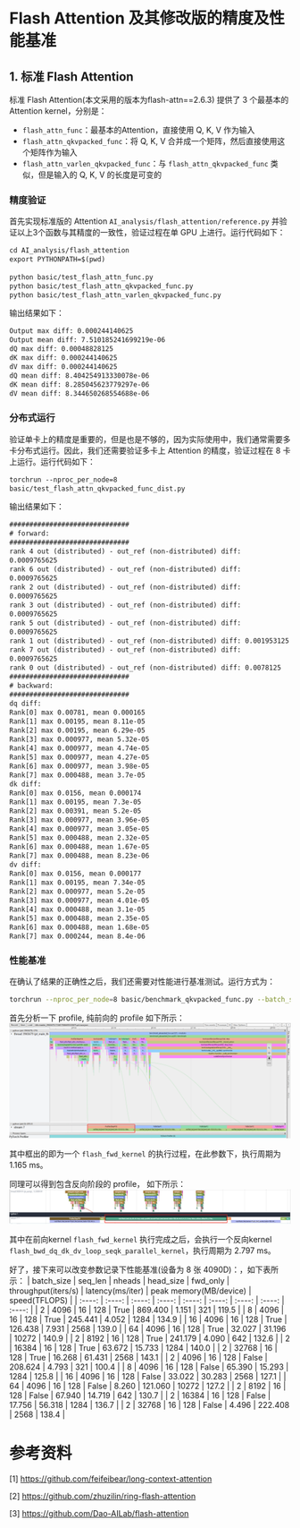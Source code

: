 # Flash Attention 及其修改版的精度及性能基准

## 1. 标准 Flash Attention
标准 Flash Attention(本文采用的版本为flash-attn==2.6.3) 提供了 3 个最基本的 Attention kernel，分别是：
- `flash_attn_func`：最基本的Attention，直接使用 Q, K, V 作为输入
- `flash_attn_qkvpacked_func`：将 Q, K, V 合并成一个矩阵，然后直接使用这个矩阵作为输入
- `flash_attn_varlen_qkvpacked_func`：与 `flash_attn_qkvpacked_func` 类似，但是输入的 Q, K, V 的长度是可变的

### 精度验证
首先实现标准版的 Attention `AI_analysis/flash_attention/reference.py` 并验证以上3个函数与其精度的一致性，验证过程在单 GPU 上进行。运行代码如下：
```
cd AI_analysis/flash_attention
export PYTHONPATH=$(pwd)

python basic/test_flash_attn_func.py
python basic/test_flash_attn_qkvpacked_func.py
python basic/test_flash_attn_varlen_qkvpacked_func.py
```
输出结果如下：
```
Output max diff: 0.000244140625
Output mean diff: 7.510185241699219e-06
dQ max diff: 0.00048828125
dK max diff: 0.000244140625
dV max diff: 0.000244140625
dQ mean diff: 8.404254913330078e-06
dK mean diff: 8.285045623779297e-06
dV mean diff: 8.344650268554688e-06
```

### 分布式运行
验证单卡上的精度是重要的，但是也是不够的，因为实际使用中，我们通常需要多卡分布式运行。因此，我们还需要验证多卡上 Attention 的精度，验证过程在 8 卡上运行。运行代码如下：
```
torchrun --nproc_per_node=8 basic/test_flash_attn_qkvpacked_func_dist.py
```
输出结果如下：
```
##############################
# forward:
##############################
rank 4 out (distributed) - out_ref (non-distributed) diff: 0.0009765625
rank 6 out (distributed) - out_ref (non-distributed) diff: 0.0009765625
rank 2 out (distributed) - out_ref (non-distributed) diff: 0.0009765625
rank 3 out (distributed) - out_ref (non-distributed) diff: 0.0009765625
rank 5 out (distributed) - out_ref (non-distributed) diff: 0.0009765625
rank 1 out (distributed) - out_ref (non-distributed) diff: 0.001953125
rank 7 out (distributed) - out_ref (non-distributed) diff: 0.0009765625
rank 0 out (distributed) - out_ref (non-distributed) diff: 0.0078125
##############################
# backward:
##############################
dq diff:
Rank[0] max 0.00781, mean 0.000165
Rank[1] max 0.00195, mean 8.11e-05
Rank[2] max 0.00195, mean 6.29e-05
Rank[3] max 0.000977, mean 5.32e-05
Rank[4] max 0.000977, mean 4.74e-05
Rank[5] max 0.000977, mean 4.27e-05
Rank[6] max 0.000977, mean 3.98e-05
Rank[7] max 0.000488, mean 3.7e-05
dk diff:
Rank[0] max 0.0156, mean 0.000174
Rank[1] max 0.00195, mean 7.3e-05
Rank[2] max 0.00391, mean 5.2e-05
Rank[3] max 0.000977, mean 3.96e-05
Rank[4] max 0.000977, mean 3.05e-05
Rank[5] max 0.000488, mean 2.32e-05
Rank[6] max 0.000488, mean 1.67e-05
Rank[7] max 0.000488, mean 8.23e-06
dv diff:
Rank[0] max 0.0156, mean 0.000177
Rank[1] max 0.00195, mean 7.34e-05
Rank[2] max 0.000977, mean 5.2e-05
Rank[3] max 0.000977, mean 4.01e-05
Rank[4] max 0.000488, mean 3.1e-05
Rank[5] max 0.000488, mean 2.35e-05
Rank[6] max 0.000488, mean 1.68e-05
Rank[7] max 0.000244, mean 8.4e-06
```

### 性能基准
在确认了结果的正确性之后，我们还需要对性能进行基准测试。运行方式为：

```bash
torchrun --nproc_per_node=8 basic/benchmark_qkvpacked_func.py --batch_size 2 --seq_len 4096 --nheads 16 --head_size 128 --profile --fwd_only
```
首先分析一下 profile, 纯前向的 profile 如下所示：
![flash_attn_qkvpacked_func_bs_2_seq_4096_heads_16_d_128_rank_0_fwd_only_True](./pictures/flash_attn_qkvpacked_func_bs_2_seq_4096_heads_16_d_128_rank_0_fwd_only_True.png)

其中框出的即为一个 `flash_fwd_kernel` 的执行过程，在此参数下，执行周期为 1.165 ms。

同理可以得到包含反向阶段的 profile， 如下所示：
![flash_attn_qkvpacked_func_bs_2_seq_4096_heads_16_d_128_rank_0_fwd_only_False](./pictures/flash_attn_qkvpacked_func_bs_2_seq_4096_heads_16_d_128_rank_0_fwd_only_False.png)

其中在前向kernel `flash_fwd_kernel` 执行完成之后，会执行一个反向kernel `flash_bwd_dq_dk_dv_loop_seqk_parallel_kernel`，执行周期为 2.797 ms。

好了，接下来可以改变参数记录下性能基准(设备为 8 张 4090D)：，如下表所示：
| batch_size | seq_len | nheads | head_size | fwd_only | throughput(iters/s) | latency(ms/iter) | peak memory(MB/device) | speed(TFLOPS) |
| :----: | :----: | :----: | :----: | :----: | :----: | :----: | :----: | :----: |
| 2 | 4096 | 16 | 128 | True | 869.400 | 1.151 | 321 | 119.5 |
| 8 | 4096 | 16 | 128 | True | 245.441 | 4.052 | 1284 | 134.9 |
| 16 | 4096 | 16 | 128 | True | 126.438 | 7.931 | 2568 | 139.0 |
| 64 | 4096 | 16 | 128 | True | 32.027 | 31.196 | 10272 | 140.9 |
| 2 | 8192 | 16 | 128 | True | 241.179 | 4.090 | 642 | 132.6 |
| 2 | 16384 | 16 | 128 | True | 63.672 | 15.733 | 1284 | 140.0 |
| 2 | 32768 | 16 | 128 | True | 16.268 | 61.431 | 2568 | 143.1 |
| 2 | 4096 | 16 | 128 | False | 208.624 | 4.793 | 321 | 100.4 |
| 8 | 4096 | 16 | 128 | False | 65.390 | 15.293 | 1284 | 125.8 |
| 16 | 4096 | 16 | 128 | False | 33.022 | 30.283 | 2568 | 127.1 |
| 64 | 4096 | 16 | 128 | False | 8.260 | 121.060 | 10272 | 127.2 |
| 2 | 8192 | 16 | 128 | False | 67.940 | 14.719 | 642 | 130.7 |
| 2 | 16384 | 16 | 128 | False | 17.756 | 56.318 | 1284 | 136.7 |
| 2 | 32768 | 16 | 128 | False | 4.496 | 222.408 | 2568 | 138.4 |





# 参考资料
[1] https://github.com/feifeibear/long-context-attention

[2] https://github.com/zhuzilin/ring-flash-attention

[3] https://github.com/Dao-AILab/flash-attention